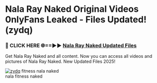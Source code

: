 # Nala Ray Naked Original Videos 0nlyFans Leaked - Files Updated! (zydq)

<h3>🔴 CLICK HERE 🌐==►► <a href="https://tinyurl.com/up5wt9bj" rel="nofollow">Nala Ray Naked Updated Files</a></h3>

Get Nala Ray Naked and all content. Now you can access all videos and pictures of Nala Ray Naked. New Updated Files 2025!

[![zydq](https://i.imgur.com/ABiUzMV.gif)](https://tinyurl.com/up5wt9bj)
fitness nala naked<br>
nala fitness naked
